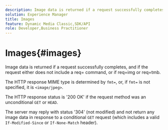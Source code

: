 ```yaml
---
description: Image data is returned if a request successfully completes, and if the request either does not include a req= command, or if req=img or req=tmb.
solution: Experience Manager
title: Images
feature: Dynamic Media Classic,SDK/API
role: Developer,Business Practitioner
---
```


# Images{#images}

Image data is returned if a request successfully completes, and if the request either does not include a req= command, or if req=img or req=tmb.

The HTTP response MIME type is determined by `fmt=`, or, if `fmt=` is not specified, it is `<image/jpeg>`.

The HTTP response status is '200 OK' if the request method was an unconditional `GET` or `HEAD`.

The server may reply with status '304' (not modified) and not return any image data in response to a conditional `GET` request (which includes a valid `If-Modified-Since` or `If-None-Match` header). 
